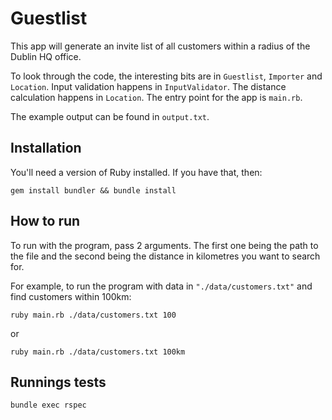 # Guestlist

This app will generate an invite list of all customers within a radius of the Dublin HQ office.

To look through the code, the interesting bits are in `Guestlist`, `Importer` and `Location`. Input validation happens in `InputValidator`. The distance calculation happens in `Location`. The entry point for the app is `main.rb`.

The example output can be found in `output.txt`.

## Installation

You'll need a version of Ruby installed. If you have that, then:

```
gem install bundler && bundle install
```

## How to run

To run with the program, pass 2 arguments. The first one being the path to the file and the second being the distance in kilometres you want to search for.

For example, to run the program with data in `"./data/customers.txt"` and find customers within 100km:

```
ruby main.rb ./data/customers.txt 100
```

or

```
ruby main.rb ./data/customers.txt 100km
```

## Runnings tests

```
bundle exec rspec
```
